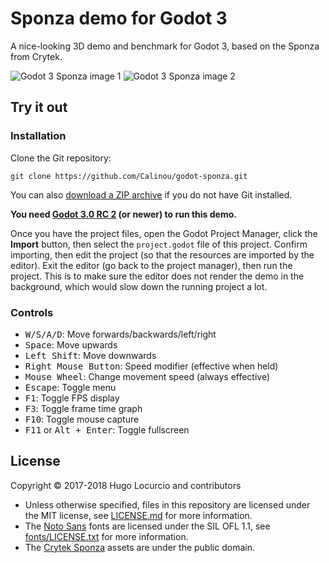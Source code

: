 # Sponza demo for Godot 3

A nice-looking 3D demo and benchmark for Godot 3,
based on the Sponza from Crytek.

![Godot 3 Sponza image 1](https://archive.hugo.pro/.public/godot-sponza/godot_3_sponza_1.jpg)
![Godot 3 Sponza image 2](https://archive.hugo.pro/.public/godot-sponza/godot_3_sponza_2.jpg)

## Try it out

### Installation

Clone the Git repository:

```
git clone https://github.com/Calinou/godot-sponza.git
```

You can also
[download a ZIP archive](https://github.com/Calinou/godot-sponza/archive/master.zip)
if you do not have Git installed.

**You need [Godot 3.0 RC 2](https://godotengine.org/article/dev-snapshot-godot-3-0-rc-2) (or newer) to run this demo.**

Once you have the project files, open the Godot Project Manager, click the
**Import** button, then select the `project.godot` file of this project.
Confirm importing, then edit the project (so that the resources are imported
by the editor). Exit the editor (go back to the project manager), then run
the project. This is to make sure the editor does not render the demo in
the background, which would slow down the running project a lot.

### Controls

- <kbd>W/S/A/D</kbd>: Move forwards/backwards/left/right
- <kbd>Space</kbd>: Move upwards
- <kbd>Left Shift</kbd>: Move downwards
- <kbd>Right Mouse Button</kbd>: Speed modifier (effective when held)
- <kbd>Mouse Wheel</kbd>: Change movement speed (always effective)
- <kbd>Escape</kbd>: Toggle menu
- <kbd>F1</kbd>: Toggle FPS display
- <kbd>F3</kbd>: Toggle frame time graph
- <kbd>F10</kbd>: Toggle mouse capture
- <kbd>F11</kbd> or <kbd>Alt + Enter</kbd>: Toggle fullscreen

## License

Copyright © 2017-2018 Hugo Locurcio and contributors

- Unless otherwise specified, files in this repository are licensed under the
MIT license, see [LICENSE.md](LICENSE.md) for more information.
- The [Noto Sans](https://www.google.com/get/noto/) fonts are licensed under
  the SIL OFL 1.1, see [fonts/LICENSE.txt](fonts/LICENSE.txt) for more information.
- The [Crytek Sponza](http://www.crytek.com/cryengine/cryengine3/downloads/)
  assets are under the public domain.
